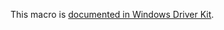 This macro is [documented in Windows Driver Kit](https://learn.microsoft.com/en-us/windows-hardware/drivers/ddi/ntddk/nf-ntddk-rtlisrightchild).
